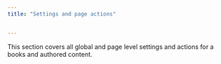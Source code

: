 ```yaml
---
title: "Settings and page actions"


---
```


This section covers all global and page level settings and actions for a books and authored content.

